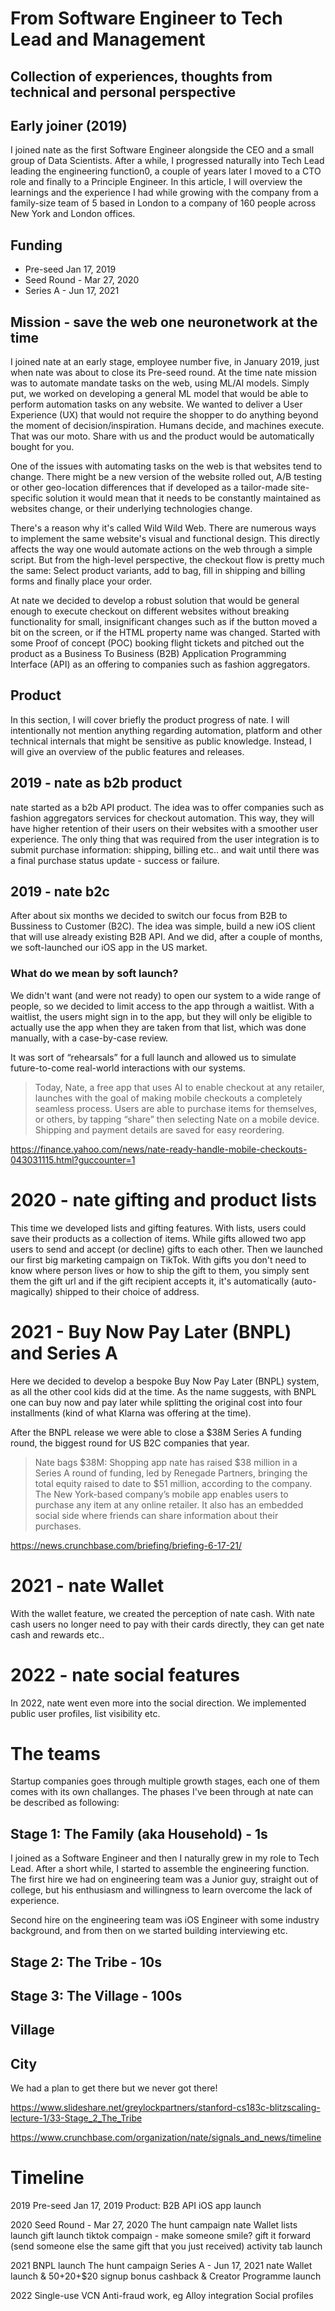 # From Software Engineer to Tech Lead and Management
## Collection of experiences, thoughts from technical and personal perspective
## Early joiner (2019)

I joined nate as the first Software Engineer alongside the CEO and a small group of Data Scientists. After a while, I progressed naturally into Tech Lead leading the engineering function0, a couple of years later I moved to a CTO role and finally to a Principle Engineer. In this article, I will overview the learnings and the experience I had while growing with the company from a family-size team of 5 based in London to a company of 160 people across New York and London offices.

## Funding
+ Pre-seed Jan 17, 2019	
+ Seed Round - Mar 27, 2020	
+ Series A - Jun 17, 2021	

## Mission - save the web one neuronetwork at the time

I joined nate at an early stage, employee number five, in January 2019, just when nate was about to close its Pre-seed round. At the time nate mission was to automate mandate tasks on the web, using ML/AI models. Simply put, we worked on developing a general ML model that would be able to perform automation tasks on any website. We wanted to deliver a User Experience (UX) that would not require the shopper to do anything beyond the moment of decision/inspiration. Humans decide, and machines execute. That was our moto. Share with us and the product would be automatically bought for you.

One of the issues with automating tasks on the web is that websites tend to change. There might be a new version of the website rolled out, A/B testing or other geo-location differences that if developed as a tailor-made site-specific solution it would mean that it needs to be constantly maintained as websites change, or their underlying technologies change.

There's a reason why it's called Wild Wild Web. There are numerous ways to implement the same website's visual and functional design. This directly affects the way one would automate actions on the web through a simple script. But from the high-level perspective, the checkout flow is pretty much the same: Select product variants, add to bag, fill in shipping and billing forms and finally place your order.

At nate we decided to develop a robust solution that would be general enough to execute checkout on different websites without breaking functionality for small, insignificant changes such as if the button moved a bit on the screen, or if the HTML property name was changed. Started with some Proof of concept (POC) booking flight tickets and pitched out the product as a Business To Business (B2B) Application Programming Interface (API) as an offering to companies such as fashion aggregators.

## Product
In this section, I will cover briefly the product progress of nate. I will intentionally not mention anything regarding automation, platform and other technical internals that might be sensitive as public knowledge. Instead, I will give an overview of the public features and releases.

## 2019 - nate as b2b product

nate started as a b2b API product. The idea was to offer companies such as fashion aggregators services for checkout automation. This way, they will have higher retention of their users on their websites with a smoother user experience. The only thing that was required from the user integration is to submit purchase information: shipping, billing etc.. and wait until there was a final purchase status update - success or failure.

## 2019 - nate b2c

After about six months we decided to switch our focus from B2B to Bussiness to Customer (B2C). The idea was simple, build a new iOS client that will use already existing B2B API.
And we did, after a couple of months, we soft-launched our iOS app in the US market.

### What do we mean by soft launch?
We didn't want (and were not ready) to open our system to a wide range of people, so we decided to limit access to the app through a waitlist. With a waitlist, the users might sign in to the app, but they will only be eligible to actually use the app when they are taken from that list, which was done manually, with a case-by-case review.

It was sort of “rehearsals” for a full launch and allowed us to simulate future-to-come real-world interactions with our systems. 


> Today, Nate, a free app that uses AI to enable checkout at any retailer, launches with the goal of making mobile checkouts a completely seamless process. Users are able to purchase items for themselves, or others, by tapping “share” then selecting Nate on a mobile device. Shipping and payment details are saved for easy reordering.

https://finance.yahoo.com/news/nate-ready-handle-mobile-checkouts-043031115.html?guccounter=1

# 2020 - nate gifting and product lists

This time we developed lists and gifting features. With lists, users could save their products as a collection of items. While gifts allowed two app users to send and accept (or decline) gifts to each other. Then we launched our first big marketing campaign on TikTok. With gifts you don't need to know where person lives or how to ship the gift to them, you simply sent them the gift url and if the gift recipient accepts it, it's automatically (auto-magically) shipped to their choice of address.

# 2021 - Buy Now Pay Later (BNPL) and Series A

Here we decided to develop a bespoke Buy Now Pay Later (BNPL) system, as all the other cool kids did at the time. As the name suggests, with BNPL one can buy now and pay later while splitting the original cost into four installments (kind of what Klarna was offering at the time).

After the BNPL release we were able to close a $38M Series A funding round, the biggest round for US B2C companies that year.

> Nate bags $38M: Shopping app nate has raised $38 million in a Series A round of funding, led by Renegade Partners, bringing the total equity raised to date to $51 million, according to the company. The New York-based company’s mobile app enables users to purchase any item at any online retailer. It also has an embedded social side where friends can share information about their purchases.

https://news.crunchbase.com/briefing/briefing-6-17-21/

# 2021 - nate Wallet

With the wallet feature, we created the perception of nate cash. With nate cash users no longer need to pay with their cards directly, they can get nate cash and rewards etc..

# 2022 - nate social features
In 2022, nate went even more into the social direction. We implemented public user profiles, list visibility etc.

# The teams


Startup companies goes through multiple growth stages, each one of them comes with its own challanges. The phases I've been through at nate can be described as following:

## Stage 1: The Family (aka Household) - 1s

I joined as a Software Engineer and then I naturally grew in my role to Tech Lead. After a short while, I started to assemble the engineering function. 
The first hire we had on engineering team was a Junior guy, straight out of college, but his enthusiasm and willingness to learn overcome the lack of experience. 

Second hire on the engineering team was iOS Engineer with some industry background, and from then on we started building interviewing etc.

## Stage 2: The Tribe - 10s



## Stage 3: The Village - 100s


## Village

## City
We had a plan to get there but we never got there!



https://www.slideshare.net/greylockpartners/stanford-cs183c-blitzscaling-lecture-1/33-Stage_2_The_Tribe


https://www.crunchbase.com/organization/nate/signals_and_news/timeline
# Timeline

2019
Pre-seed Jan 17, 2019 
Product: 
B2B API
iOS app launch

2020
Seed Round - Mar 27, 2020 
The hunt campaign
nate Wallet 
lists launch
gift launch
tiktok compaign - make someone smile?
gift it forward (send someone else the same gift that you just received)
activity tab launch

2021
BNPL launch
The hunt campaign
Series A - Jun 17, 2021
nate Wallet launch & $50+$20+$20 signup bonus
cashback & Creator Programme launch


2022
Single-use VCN
Anti-fraud work, eg Alloy integration
Social profiles
